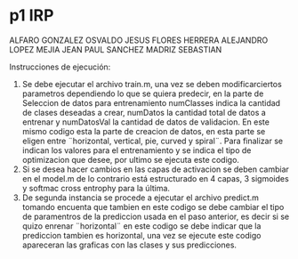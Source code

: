 # p1 IRP
ALFARO GONZALEZ OSVALDO JESUS
FLORES HERRERA ALEJANDRO
LOPEZ MEJIA JEAN PAUL
SANCHEZ MADRIZ SEBASTIAN

Instrucciones de ejecución:

1. Se debe ejecutar el archivo train.m, una vez se deben modificarciertos parametros dependiendo lo que se quiera predecir,
en la parte de Seleccion de datos para entrenamiento numClasses indica la cantidad de clases deseadas a crear, numDatos 
la cantidad total de datos a entrenar y numDatosVal la cantidad de datos de validacion. En este mismo codigo esta la parte de
creacion de datos, en esta parte se eligen entre ¨horizontal, vertical, pie, curved y spiral¨. Para finalizar se indican los valores para el entrenamiento 
y se indica el tipo de optimizacion que desee, por ultimo se ejecuta este codigo.
2. Si se desea hacer cambios en las capas de activacion se deben cambiar en el model.m de lo contrario está estructurado en 4 capas, 3 sigmoides y
softmac cross entrophy para la última.
3. De segunda instancia se procede a ejecutar el archivo predict.m tomando encuenta que tambien en este codigo se debe cambiar el tipo de
paramentros de la prediccion usada en el paso anterior, es decir si se quizo enrenar ¨horizontal¨ en este codigo se debe indicar que la prediccion tambien es horizontal,
una vez se ejecute este codigo apareceran las graficas con las clases y sus predicciones.
